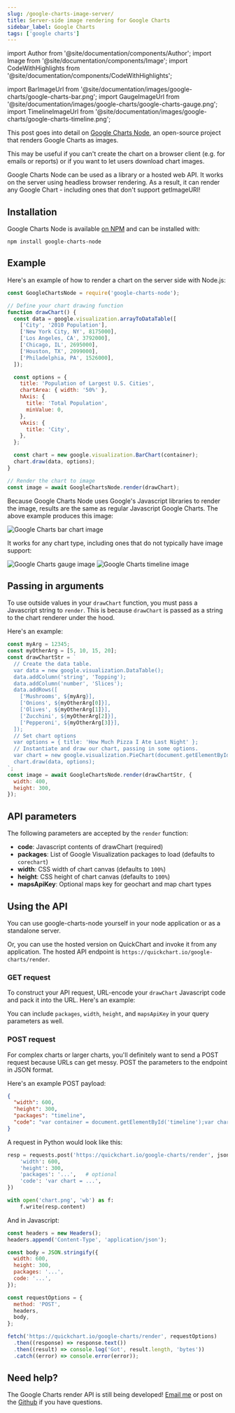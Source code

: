 ```yaml
---
slug: /google-charts-image-server/
title: Server-side image rendering for Google Charts
sidebar_label: Google Charts
tags: ['google charts']
---
```


import Author from '@site/documentation/components/Author';
import Image from '@site/documentation/components/Image';
import CodeWithHighlights from '@site/documentation/components/CodeWithHighlights';

import BarImageUrl from '@site/documentation/images/google-charts/google-charts-bar.png';
import GaugeImageUrl from '@site/documentation/images/google-charts/google-charts-gauge.png';
import TimelineImageUrl from '@site/documentation/images/google-charts/google-charts-timeline.png';

This post goes into detail on [Google Charts Node](https://github.com/typpo/google-charts-node), an open-source project that renders Google Charts as images.

This may be useful if you can't create the chart on a browser client (e.g. for emails or reports) or if you want to let users download chart images.

Google Charts Node can be used as a library or a hosted web API. It works on the server using headless browser rendering. As a result, it can render any Google Chart - including ones that don't support getImageURI!

## Installation

Google Charts Node is available [on NPM](https://www.npmjs.com/package/google-charts-node) and can be installed with:

```
npm install google-charts-node
```

## Example

Here's an example of how to render a chart on the server side with Node.js:

```js
const GoogleChartsNode = require('google-charts-node');

// Define your chart drawing function
function drawChart() {
  const data = google.visualization.arrayToDataTable([
    ['City', '2010 Population'],
    ['New York City, NY', 8175000],
    ['Los Angeles, CA', 3792000],
    ['Chicago, IL', 2695000],
    ['Houston, TX', 2099000],
    ['Philadelphia, PA', 1526000],
  ]);

  const options = {
    title: 'Population of Largest U.S. Cities',
    chartArea: { width: '50%' },
    hAxis: {
      title: 'Total Population',
      minValue: 0,
    },
    vAxis: {
      title: 'City',
    },
  };

  const chart = new google.visualization.BarChart(container);
  chart.draw(data, options);
}

// Render the chart to image
const image = await GoogleChartsNode.render(drawChart);
```

Because Google Charts Node uses Google's Javascript libraries to render the image, results are the same as regular Javascript Google Charts. The above example produces this image:

<Image src={BarImageUrl} alt="Google Charts bar chart image"/>

It works for any chart type, including ones that do not typically have image support:

<Image src={GaugeImageUrl} alt="Google Charts gauge image" />
<Image src={TimelineImageUrl} alt="Google Charts timeline image" />

## Passing in arguments

To use outside values in your `drawChart` function, you must pass a Javascript string to `render`. This is because `drawChart` is passed as a string to the chart renderer under the hood.

Here's an example:

```js
const myArg = 12345;
const myOtherArg = [5, 10, 15, 20];
const drawChartStr = `
  // Create the data table.
  var data = new google.visualization.DataTable();
  data.addColumn('string', 'Topping');
  data.addColumn('number', 'Slices');
  data.addRows([
    ['Mushrooms', ${myArg}],
    ['Onions', ${myOtherArg[0]}],
    ['Olives', ${myOtherArg[1]}],
    ['Zucchini', ${myOtherArg[2]}],
    ['Pepperoni', ${myOtherArg[3]}],
  ]);
  // Set chart options
  var options = { title: 'How Much Pizza I Ate Last Night' };
  // Instantiate and draw our chart, passing in some options.
  var chart = new google.visualization.PieChart(document.getElementById('chart_div'));
  chart.draw(data, options);
`;
const image = await GoogleChartsNode.render(drawChartStr, {
  width: 400,
  height: 300,
});
```

## API parameters

The following parameters are accepted by the `render` function:

- **code**: Javascript contents of drawChart (required)
- **packages**: List of Google Visualization packages to load (defaults to `corechart`)
- **width**: CSS width of chart canvas (defaults to `100%`)
- **height**: CSS height of chart canvas (defaults to `100%`)
- **mapsApiKey**: Optional maps key for geochart and map chart types

## Using the API

You can use google-charts-node yourself in your node application or as a standalone server.

Or, you can use the hosted version on QuickChart and invoke it from any application. The hosted API endpoint is `https://quickchart.io/google-charts/render`.

### GET request

To construct your API request, URL-encode your `drawChart` Javascript code and pack it into the URL. Here's an example:

<CodeWithHighlights code="**https://quickchart.io/google-charts/render?packages=timeline&code=**var container = document.getElementById('timeline');var chart = new google.visualization.Timeline(container);var dataTable = new google.visualization.DataTable();dataTable.addColumn({ type: 'string', id: 'President' });dataTable.addColumn({ type: 'date', id: 'Start' });dataTable.addColumn({ type: 'date', id: 'End' });dataTable.addRows([[ 'Washington', new Date(1789, 3, 30), new Date(1797, 2, 4) ],[ 'Adams', new Date(1797, 2, 4), new Date(1801, 2, 4) ],[ 'Jefferson', new Date(1801, 2, 4), new Date(1809, 2, 4) ]]);chart.draw(dataTable);"/>

You can include `packages`, `width`, `height`, and `mapsApiKey` in your query parameters as well.

### POST request

For complex charts or larger charts, you'll definitely want to send a POST request because URLs can get messy. POST the parameters to the endpoint in JSON format.

Here's an example POST payload:

```json
{
  "width": 600,
  "height": 300,
  "packages": "timeline",
  "code": "var container = document.getElementById('timeline');var chart = new google.visualization.Timeline(container);var dataTable = new google.visualization.DataTable();dataTable.addColumn({ type: 'string', id: 'President' });dataTable.addColumn({ type: 'date', id: 'Start' });dataTable.addColumn({ type: 'date', id: 'End' });dataTable.addRows([[ 'Washington', new Date(1789, 3, 30), new Date(1797, 2, 4) ],[ 'Adams', new Date(1797, 2, 4), new Date(1801, 2, 4) ],[ 'Jefferson', new Date(1801, 2, 4), new Date(1809, 2, 4) ]]);chart.draw(dataTable);"
}
```

A request in Python would look like this:

```python
resp = requests.post('https://quickchart.io/google-charts/render', json={
    'width': 600,
    'height': 300,
    'packages': '...',   # optional
    'code': 'var chart = ...',
})

with open('chart.png', 'wb') as f:
    f.write(resp.content)
```

And in Javascript:

```js
const headers = new Headers();
headers.append('Content-Type', 'application/json');

const body = JSON.stringify({
  width: 600,
  height: 300,
  packages: '...',
  code: '...',
});

const requestOptions = {
  method: 'POST',
  headers,
  body,
};

fetch('https://quickchart.io/google-charts/render', requestOptions)
  .then((response) => response.text())
  .then((result) => console.log('Got', result.length, 'bytes'))
  .catch((error) => console.error(error));
```

## Need help?

The Google Charts render API is still being developed! [Email me](mailto:ian@quickchart.io) or post on the [Github](https://github.com/typpo/google-charts-node) if you have questions.

<Author />
